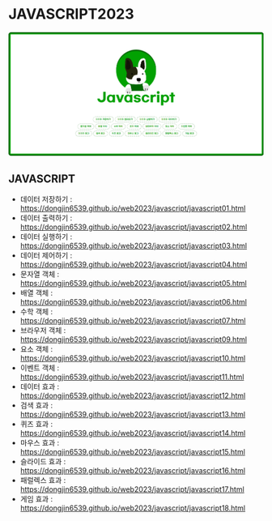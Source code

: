 # JAVASCRIPT2023

<img src="https://github.com/dongjin6539/JAVASCRIPT2023/blob/main/readme.png" />

## JAVASCRIPT   
- 데이터 저장하기 : https://dongjin6539.github.io/web2023/javascript/javascript01.html   
- 데이터 출력하기 : https://dongjin6539.github.io/web2023/javascript/javascript02.html   
- 데이터 실행하기 : https://dongjin6539.github.io/web2023/javascript/javascript03.html   
- 데이터 제어하기 : https://dongjin6539.github.io/web2023/javascript/javascript04.html  
- 문자열 객체 : https://dongjin6539.github.io/web2023/javascript/javascript05.html  
- 배열 객체 : https://dongjin6539.github.io/web2023/javascript/javascript06.html  
- 수학 객체 : https://dongjin6539.github.io/web2023/javascript/javascript07.html  
- 브라우저 객체 : https://dongjin6539.github.io/web2023/javascript/javascript09.html  
- 요소 객체 : https://dongjin6539.github.io/web2023/javascript/javascript10.html  
- 이벤트 객체 : https://dongjin6539.github.io/web2023/javascript/javascript11.html  
- 데이터 효과 : https://dongjin6539.github.io/web2023/javascript/javascript12.html  
- 검색 효과 : https://dongjin6539.github.io/web2023/javascript/javascript13.html  
- 퀴즈 효과 : https://dongjin6539.github.io/web2023/javascript/javascript14.html  
- 마우스 효과 : https://dongjin6539.github.io/web2023/javascript/javascript15.html  
- 슬라이드 효과 : https://dongjin6539.github.io/web2023/javascript/javascript16.html  
- 패럴렉스 효과 : https://dongjin6539.github.io/web2023/javascript/javascript17.html  
- 게임 효과 : https://dongjin6539.github.io/web2023/javascript/javascript18.html 
